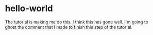 # hello-world
The tutorial is making me do this.
I think this has gone well. I'm going to ghost the comment that I made to finish this step of the tutorial.

